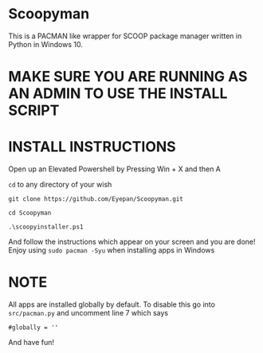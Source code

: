 # Scoopyman
This is a PACMAN like wrapper for SCOOP package manager written in Python in Windows 10. 

# MAKE SURE YOU ARE RUNNING AS AN ADMIN TO USE THE INSTALL SCRIPT

# INSTALL INSTRUCTIONS
Open up an Elevated Powershell by Pressing Win + X and then A

`cd` to any directory of your wish

`git clone https://github.com/Eyepan/Scoopyman.git`

`cd Scoopyman`

`.\scoopyinstaller.ps1`

And follow the instructions which appear on your screen and you are done! Enjoy using `sudo pacman -Syu` when installing apps in Windows

# NOTE

All apps are installed globally by default. To disable this go into `src/pacman.py` and uncomment line 7 which says 

`#globally = ''`

And have fun!
